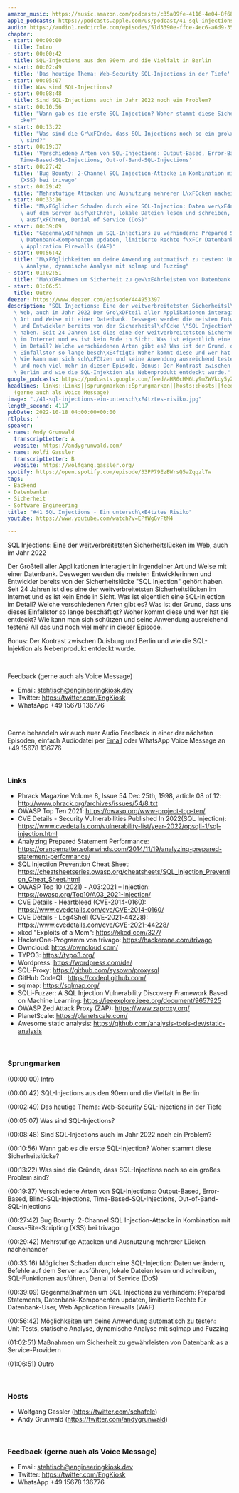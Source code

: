 ```yaml
---
amazon_music: https://music.amazon.com/podcasts/c35a09fe-4116-4e04-8f68-77d61b112e46/episodes/1aa39b24-8c09-496d-9505-20c0ddb6981d/engineering-kiosk-41-sql-injections---ein-untersch%C3%A4tztes-risiko
apple_podcasts: https://podcasts.apple.com/us/podcast/41-sql-injections-ein-untersch%C3%A4tztes-risiko/id1603082924?i=1000582974713&uo=4
audio: https://audio1.redcircle.com/episodes/51d3390e-ffce-4ec6-a6d9-350dc0cd163b/stream.mp3
chapter:
- start: 00:00:00
  title: Intro
- start: 00:00:42
  title: SQL-Injections aus den 90ern und die Vielfalt in Berlin
- start: 00:02:49
  title: 'Das heutige Thema: Web-Security SQL-Injections in der Tiefe'
- start: 00:05:07
  title: Was sind SQL-Injections?
- start: 00:08:48
  title: Sind SQL-Injections auch im Jahr 2022 noch ein Problem?
- start: 00:10:56
  title: "Wann gab es die erste SQL-Injection? Woher stammt diese Sicherheitsl\xFC\
    cke?"
- start: 00:13:22
  title: "Was sind die Gr\xFCnde, dass SQL-Injections noch so ein gro\xDFes Problem\
    \ sind?"
- start: 00:19:37
  title: 'Verschiedene Arten von SQL-Injections: Output-Based, Error-Based, Blind-SQL-Injections,
    Time-Based-SQL-Injections, Out-of-Band-SQL-Injections'
- start: 00:27:42
  title: 'Bug Bounty: 2-Channel SQL Injection-Attacke in Kombination mit Cross-Site-Scripting
    (XSS) bei trivago'
- start: 00:29:42
  title: "Mehrstufige Attacken und Ausnutzung mehrerer L\xFCcken nacheinander"
- start: 00:33:16
  title: "M\xF6glicher Schaden durch eine SQL-Injection: Daten ver\xE4ndern, Befehle\
    \ auf dem Server ausf\xFChren, lokale Dateien lesen und schreiben, SQL-Funktionen\
    \ ausf\xFChren, Denial of Service (DoS)"
- start: 00:39:09
  title: "Gegenma\xDFnahmen um SQL-Injections zu verhindern: Prepared Statements,\
    \ Datenbank-Komponenten updaten, limitierte Rechte f\xFCr Datenbank-User, Web\
    \ Application Firewalls (WAF)"
- start: 00:56:42
  title: "M\xF6glichkeiten um deine Anwendung automatisch zu testen: Unit-Tests, statische\
    \ Analyse, dynamische Analyse mit sqlmap und Fuzzing"
- start: 01:02:51
  title: "Ma\xDFnahmen um Sicherheit zu gew\xE4hrleisten von Datenbank as a Service-Providern"
- start: 01:06:51
  title: Outro
deezer: https://www.deezer.com/episode/444953397
description: "SQL Injections: Eine der weitverbreitetsten Sicherheitsl\xFCcken im\
  \ Web, auch im Jahr 2022 Der Gro\xDFteil aller Applikationen interagiert in irgendeiner\
  \ Art und Weise mit einer Datenbank. Deswegen werden die meisten Entwicklerinnen\
  \ und Entwickler bereits von der Sicherheitsl\xFCcke \"SQL Injection\" geh\xF6rt\
  \ haben. Seit 24 Jahren ist dies eine der weitverbreitetsten Sicherheitsl\xFCcken\
  \ im Internet und es ist kein Ende in Sicht. Was ist eigentlich eine SQL-Injection\
  \ im Detail? Welche verschiedenen Arten gibt es? Was ist der Grund, dass uns dieses\
  \ Einfallstor so lange besch\xE4ftigt? Woher kommt diese und wer hat sie entdeckt?\
  \ Wie kann man sich sch\xFCtzen und seine Anwendung ausreichend testen? All das\
  \ und noch viel mehr in dieser Episode. Bonus: Der Kontrast zwischen Duisburg und\
  \ Berlin und wie die SQL-Injektion als Nebenprodukt entdeckt wurde."
google_podcasts: https://podcasts.google.com/feed/aHR0cHM6Ly9mZWVkcy5yZWRjaXJjbGUuY29tLzBlY2ZkZmQ3LWZkYTEtNGMzZC05NTE1LTQ3NjcyN2Y5ZGY1ZQ/episode/YzM1NDVhMmMtNzM2ZC00MzU0LTllZGItMThkNDg2MzBlZTA5?sa=X&ved=2ahUKEwiVlYfKhOn6AhUDsGoFHa6aAZ4QkfYCegQIARAF
headlines: links::Links||sprungmarken::Sprungmarken||hosts::Hosts||feedback-gerne-auch-als-voice-message::Feedback
  (gerne auch als Voice Message)
image: "./41-sql-injections-ein-untersch\xE4tztes-risiko.jpg"
length_second: 4117
pubDate: 2022-10-18 04:00:00+00:00
rtlplus: ''
speaker:
- name: Andy Grunwald
  transcriptLetter: A
  website: https://andygrunwald.com/
- name: Wolfi Gassler
  transcriptLetter: B
  website: https://wolfgang.gassler.org/
spotify: https://open.spotify.com/episode/33PP79EzBWrsQ5aZqqzlTw
tags:
- Backend
- Datenbanken
- Sicherheit
- Software Engineering
title: "#41 SQL Injections - Ein untersch\xE4tztes Risiko"
youtube: https://www.youtube.com/watch?v=EPfWgGvFtM4

---
```

<p>SQL Injections: Eine der weitverbreitetsten Sicherheitslücken im Web, auch im Jahr 2022</p><p>Der Großteil aller Applikationen interagiert in irgendeiner Art und Weise mit einer Datenbank. Deswegen werden die meisten Entwicklerinnen und Entwickler bereits von der Sicherheitslücke &#34;SQL Injection&#34; gehört haben. Seit 24 Jahren ist dies eine der weitverbreitetsten Sicherheitslücken im Internet und es ist kein Ende in Sicht. Was ist eigentlich eine SQL-Injection im Detail? Welche verschiedenen Arten gibt es? Was ist der Grund, dass uns dieses Einfallstor so lange beschäftigt? Woher kommt diese und wer hat sie entdeckt? Wie kann man sich schützen und seine Anwendung ausreichend testen? All das und noch viel mehr in dieser Episode.</p><p>Bonus: Der Kontrast zwischen Duisburg und Berlin und wie die SQL-Injektion als Nebenprodukt entdeckt wurde.</p><p><br></p><p>Feedback (gerne auch als Voice Message)</p><ul><li>Email: <a href="mailto:stehtisch@engineeringkiosk.dev" rel="nofollow">stehtisch@engineeringkiosk.dev</a></li><li>Twitter: <a href="https://twitter.com/EngKiosk" rel="nofollow">https://twitter.com/EngKiosk</a></li><li>WhatsApp +49 15678 136776</li></ul><p><br></p><p>Gerne behandeln wir auch euer Audio Feedback in einer der nächsten Episoden, einfach Audiodatei per <a href="https://engineeringkiosk.dev/kontakt/">Email</a> oder WhatsApp Voice Message an +49 15678 136776</p><p><br></p><h3 id="links">Links</h3><ul><li>Phrack Magazine Volume 8, Issue 54 Dec 25th, 1998, article 08 of 12: <a href="http://www.phrack.org/archives/issues/54/8.txt" rel="nofollow">http://www.phrack.org/archives/issues/54/8.txt</a></li><li>OWASP Top Ten 2021: <a href="https://owasp.org/www-project-top-ten/" rel="nofollow">https://owasp.org/www-project-top-ten/</a></li><li>CVE Details - Security Vulnerabilities Published In 2022(SQL Injection): <a href="https://www.cvedetails.com/vulnerability-list/year-2022/opsqli-1/sql-injection.html" rel="nofollow">https://www.cvedetails.com/vulnerability-list/year-2022/opsqli-1/sql-injection.html</a></li><li>Analyzing Prepared Statement Performance: <a href="https://orangematter.solarwinds.com/2014/11/19/analyzing-prepared-statement-performance/" rel="nofollow">https://orangematter.solarwinds.com/2014/11/19/analyzing-prepared-statement-performance/</a></li><li>SQL Injection Prevention Cheat Sheet: <a href="https://cheatsheetseries.owasp.org/cheatsheets/SQL_Injection_Prevention_Cheat_Sheet.html" rel="nofollow">https://cheatsheetseries.owasp.org/cheatsheets/SQL_Injection_Prevention_Cheat_Sheet.html</a></li><li>OWASP Top 10 (2021) - A03:2021 – Injection: <a href="https://owasp.org/Top10/A03_2021-Injection/" rel="nofollow">https://owasp.org/Top10/A03_2021-Injection/</a></li><li>CVE Details - Heartbleed (CVE-2014-0160): <a href="https://www.cvedetails.com/cve/CVE-2014-0160/" rel="nofollow">https://www.cvedetails.com/cve/CVE-2014-0160/</a></li><li>CVE Details - Log4Shell (CVE-2021-44228): <a href="https://www.cvedetails.com/cve/CVE-2021-44228/" rel="nofollow">https://www.cvedetails.com/cve/CVE-2021-44228/</a></li><li>xkcd &#34;Exploits of a Mom&#34;: <a href="https://xkcd.com/327/" rel="nofollow">https://xkcd.com/327/</a></li><li>HackerOne-Programm von trivago: <a href="https://hackerone.com/trivago" rel="nofollow">https://hackerone.com/trivago</a></li><li>Owncloud: <a href="https://owncloud.com/" rel="nofollow">https://owncloud.com/</a></li><li>TYPO3: <a href="https://typo3.org/" rel="nofollow">https://typo3.org/</a></li><li>Wordpress: <a href="https://wordpress.com/de/" rel="nofollow">https://wordpress.com/de/</a></li><li>SQL-Proxy: <a href="https://github.com/sysown/proxysql" rel="nofollow">https://github.com/sysown/proxysql</a></li><li>GitHub CodeQL: <a href="https://codeql.github.com/" rel="nofollow">https://codeql.github.com/</a></li><li>sqlmap: <a href="https://sqlmap.org/" rel="nofollow">https://sqlmap.org/</a></li><li>SQLi-Fuzzer: A SQL Injection Vulnerability Discovery Framework Based on Machine Learning: <a href="https://ieeexplore.ieee.org/document/9657925" rel="nofollow">https://ieeexplore.ieee.org/document/9657925</a></li><li>OWASP Zed Attack Proxy (ZAP): <a href="https://www.zaproxy.org/" rel="nofollow">https://www.zaproxy.org/</a></li><li>PlanetScale: <a href="https://planetscale.com/" rel="nofollow">https://planetscale.com/</a></li><li>Awesome static analysis: <a href="https://github.com/analysis-tools-dev/static-analysis" rel="nofollow">https://github.com/analysis-tools-dev/static-analysis</a></li></ul><p><br></p><h3 id="sprungmarken">Sprungmarken</h3><p>(00:00:00) Intro</p><p>(00:00:42) SQL-Injections aus den 90ern und die Vielfalt in Berlin</p><p>(00:02:49) Das heutige Thema: Web-Security SQL-Injections in der Tiefe</p><p>(00:05:07) Was sind SQL-Injections?</p><p>(00:08:48) Sind SQL-Injections auch im Jahr 2022 noch ein Problem?</p><p>(00:10:56) Wann gab es die erste SQL-Injection? Woher stammt diese Sicherheitslücke?</p><p>(00:13:22) Was sind die Gründe, dass SQL-Injections noch so ein großes Problem sind?</p><p>(00:19:37) Verschiedene Arten von SQL-Injections: Output-Based, Error-Based, Blind-SQL-Injections, Time-Based-SQL-Injections, Out-of-Band-SQL-Injections</p><p>(00:27:42) Bug Bounty: 2-Channel SQL Injection-Attacke in Kombination mit Cross-Site-Scripting (XSS) bei trivago</p><p>(00:29:42) Mehrstufige Attacken und Ausnutzung mehrerer Lücken nacheinander</p><p>(00:33:16) Möglicher Schaden durch eine SQL-Injection: Daten verändern, Befehle auf dem Server ausführen, lokale Dateien lesen und schreiben, SQL-Funktionen ausführen, Denial of Service (DoS)</p><p>(00:39:09) Gegenmaßnahmen um SQL-Injections zu verhindern: Prepared Statements, Datenbank-Komponenten updaten, limitierte Rechte für Datenbank-User, Web Application Firewalls (WAF)</p><p>(00:56:42) Möglichkeiten um deine Anwendung automatisch zu testen: Unit-Tests, statische Analyse, dynamische Analyse mit sqlmap und Fuzzing</p><p>(01:02:51) Maßnahmen um Sicherheit zu gewährleisten von Datenbank as a Service-Providern</p><p>(01:06:51) Outro</p><p><br></p><h3 id="hosts">Hosts</h3><ul><li>Wolfgang Gassler (<a href="https://twitter.com/schafele" rel="nofollow">https://twitter.com/schafele</a>)</li><li>Andy Grunwald (<a href="https://twitter.com/andygrunwald" rel="nofollow">https://twitter.com/andygrunwald</a>)</li></ul><p><br></p><h3 id="feedback-gerne-auch-als-voice-message">Feedback (gerne auch als Voice Message)</h3><ul><li>Email: <a href="mailto:stehtisch@engineeringkiosk.dev" rel="nofollow">stehtisch@engineeringkiosk.dev</a></li><li>Twitter: <a href="https://twitter.com/EngKiosk" rel="nofollow">https://twitter.com/EngKiosk</a></li><li>WhatsApp +49 15678 136776</li></ul>